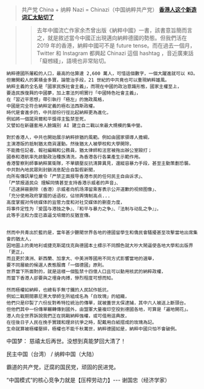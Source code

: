 > 共产党 China + 纳粹 Nazi = Chinazi（中国纳粹共产党） [**香港人这个新造词汇太贴切了**](https://webcache.googleusercontent.com/search?q=cache:TO9Rgsy5HbsJ:https://www.thestandnews.com/politics/%25E7%25B4%258D%25E7%25B2%25B9%25E4%25B8%25AD%25E5%259C%258B-chinazi/+&cd=1&hl=zh-CN&ct=clnk&gl=tw)

>> 去年中國流亡作家余杰曾出版《納粹中國》一書，該書意旨簡而言之，就是敘述當今中國正出現邁向納粹德國的勢態。但我們活在 2019 年的香港，納粹中國可不是 future tense。而在過去一個月，Twitter 和 Instagram 都興起 Chinazi 這個 hashtag ，音近廣東話「癡乸綫」，語境也非常貼切。

```
納粹德國所屠殺的人口，最高的估算達 2,600 萬人，可惜這個數字，一個大躍進就可以 KO。
但撇開殺人的累積金多寶，論管治手段，21 世紀的中共竟也可以重現納粹雄風。
納粹主義的全名是「國家民族社會主義」，而現在中國的政治意識形態，國家主權至上，
要造民族復興的中國夢，加上憲法列明實行「中國特色社會主義」，
在「習近平思想」帶引執行「極左」的施政風格，
中國是完全符合納粹定義的極右法西斯政權。
時代是會進步的，中共部份行徑比起納粹更為進化，
例如將一個諾貝爾和平獎得主監禁至死，
又譬如在新疆套用人臉識別 AI 建立自二戰以來最大規模的集中營。

對於香港人，中共也開始展示納粹排猶的風範。例如由國家領導人擔綱，
主演港版的抵制猶太商貨運動。然後猶太人被學校和大學開除，
不能擔任記者、報社編輯和公務員，猶太律師和法官被拖出辦公室毆打；
國泰和港航率先啟動政治種族清洗，為香港各行各業產生示範作用。
香港警察則師事納粹黨衛隊，不單鎮壓反抗清算異見，還縱容暴力手段，甚至主動策劃恐襲。
中共對內地民眾則封鎖消息配合自製假新聞，
向所有傳訊單位嚴令「严禁正面报导香港市民的任何民主自由诉求」、
「严禁报道民众 理解同情甚至支持香港示威者的声音」、
「迅速屏蔽删除（香港）示威者向机场滞留乘客表示公开道歉的视频图像」、
「充分使用政府掌握的话语权，佔领舆情制高点...
高度掌握对传统媒体的监管力度和对社交媒体的删查力度，
将事件定性为『爱国与港独之争』、『和平与暴力之争』、『法制与动乱之争』」，
此等手法和力度已直逼戈培爾的反猶宣傳。


然而中共青出於藍的是，當年甚少聽聞世界各地的德國留學生和僑民會騷擾甚至攻擊當地出席集會的猶太人，
因地圖上的奧地利或捷克斯諾伐克與德國本土標示不同顏色就大吵大鬧逼使各地大學和出版界「更正」，
而且更於澳洲、新西蘭、加拿大、中美洲等國用不同方式影響當地的選舉，
要不同層級的候選人表態服膺「一個德國」原則。
世界當下所面對的，就是這樣一個監禁十四億人口且可以動用核武的納粹政權，
而當下香港人卻要與之埋身肉搏，慘烈程度可想而知。

然而極權如納粹，也總有手無寸鐵的人民試作抵抗，
例如二戰期間慕尼黑大學師生所組成名為「白玫瑰」的組織，
他們只是印製了六份反對希特拉統治的傳單，就被蓋世太保逮捕，其中六人被送上斷頭台。
但他們其中一份傳單輾轉傳到國外，由盟軍大量複印空投到德國各地，可算是「遍地開花」。
港人向全世界訴說我們正在挑戰納粹強權，或可借用這典故，
在往後日子人民在挽手實踐和理非抗爭之時，配戴用白紙摺成的玫瑰為記。
生命就算被極權壓碎，極權也不能千秋萬世，納粹德國如是，納粹中國只怕不會破例。
```

中国梦：
慈禧太后再世。没想到真能梦回大清了！

民主中国（台湾） / 纳粹中国（大陆）

霸道的共产党，迂腐的国民党，顽固的民进党。

“中国模式”的核心竞争力就是【压榨劳动力】--- 谢国忠（经济学家）
